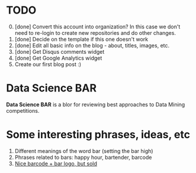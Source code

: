 # TODO

0. [done] Convert this account into organization? In this case we don't need to re-login to create new repositories and do other changes.
1. [done] Decide on the template if this one doesn't work
2. [done] Edit all basic info on the blog - about, titles, images, etc.
3. [done] Get Disqus comments widget
4. [done] Get Google Analytics widget
5. Create our first blog post :)



# Data Science BAR

**Data Science BAR** is a blor for reviewing best approaches to Data Mining competitions.

# Some interesting phrases, ideas, etc

1. Different meanings of the word bar (setting the bar high)
2. Phrases related to bars: happy hour, bartender, barcode 
3. [Nice barcode + bar logo, but sold](https://stocklogos.com/logo/bar-code)
